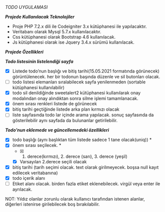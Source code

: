 *TODO UYGULAMASI*

_***Projede Kullanılacak Teknolojiler***_
- Proje PHP 7.2.x  dili ile Codeigniter 3.x kütüphanesi ile yapılacaktır.
- Veritabanı olarak Mysql 5.7.x kullanılacaktır.
- Css kütüphanesi olarak Bootstrap 4.6 kullanılacak.
- Js kütüphanesi olarak ise Jquery 3.4.x sürümü kullanılacak. 

_**Projede Özellikleri**_

***Todo listesinin listelendiği sayfa***
- [x] Listede todo’nun başlığı ve bitiş tarihi(15.05.2021 formatında görünecek) görüntülenecek. her bir todonun başında düzenle ve sil butonları olacak.
- [ ] todo listesi elemanları sıralabilecek sayfa yenilenmeden (sortable kütüphanesi kullanılabilir)
- [x] todo sil denildiğinde sweetalert2 kütüphanesi kullanılarak onay modalından onay alındıktan sonra silme işlemi tamamlanacak.
- [x] önem sırası renkleri listede de görünecek
- [x] bitiş tarihi geçtiğinde listede arka plan kırmızı olacak
- [ ] liste sayfasında todo lar içinde arama yapılacak. sonuç sayfasında da gösterilebilir aynı sayfada da bulunanlar getirilebilir.

***Todo’nun eklemede ve güncellemedeki özellikleri***
- [x] todo başlığı (aynı başlıktan tüm listede sadece 1 tane olacak(uniq)) *
- [x] önem sırası seçilecek.  *
    - [x] 1. derece(kırmızı), 2. derece (sarı), 3. derece (yeşil)
    - [x] Varsayılan 2.derece seçili olacak
- [x] bitiş tarihi (tarih seçimi olacak. text olarak girilmeyecek. boşsa null kayıt edilecek veritabanına) 
- [x] todo içerik alanı
- [ ] Etiket alanı olacak. birden fazla etiket eklenebilecek. virgül veya enter ile ayrılacak.

NOT: Yıldız olanlar zorunlu olarak kullanıcı tarafından istenen alanlar, diğerleri istenirse girilebilecek boş bırakılabilir.


